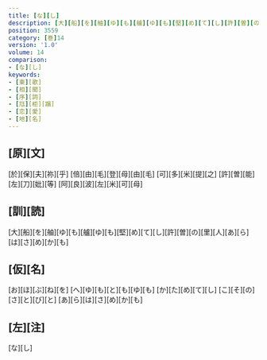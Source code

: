 ```yaml
---
title: [な][し]
description: [大][船][を][舳][ゆ][も][艫][ゆ][も][堅][め][て][し][許][曽][の][里][人][あ][ら][は][さ][め][か][も]
position: 3559
category: [巻]14
version: '1.0'
volume: 14
comparison:
- [な][し]
keywords:
- [東][歌]
- [相][聞]
- [序][詞]
- [尫][柜][蹋]
- [恋][愛]
- [地][名]
---
```


## [原][文]

[於][保][夫][祢][乎] [倍][由][毛][登][母][由][毛] [可][多][米][提][之] [許][曽][能][左][刀][妣][等] [阿][良][波][左][米][可][母]

## [訓][読]

[大][船][を][舳][ゆ][も][艫][ゆ][も][堅][め][て][し][許][曽][の][里][人][あ][ら][は][さ][め][か][も]

## [仮][名]

[お][ほ][ぶ][ね][を] [へ][ゆ][も][と][も][ゆ][も] [か][た][め][て][し] [こ][そ][の][さ][と][び][と] [あ][ら][は][さ][め][か][も]

## [左][注]

[な][し]
